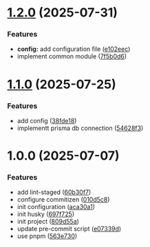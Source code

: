 # [1.2.0](https://github.com/plasenca-d/nestjs-prisma-pro-starter/compare/v1.1.0...v1.2.0) (2025-07-31)


### Features

* **config:** add configuration file ([e102eec](https://github.com/plasenca-d/nestjs-prisma-pro-starter/commit/e102eecf82cedb489b96ad39c85487472a13c347))
* implement common module ([7f5b0d6](https://github.com/plasenca-d/nestjs-prisma-pro-starter/commit/7f5b0d60c78f4ac83cb4932aef1416a4573abe4d))

# [1.1.0](https://github.com/plasenca-d/nestjs-prisma-pro-starter/compare/v1.0.0...v1.1.0) (2025-07-25)


### Features

* add config ([38fde18](https://github.com/plasenca-d/nestjs-prisma-pro-starter/commit/38fde18d9d2e8c5f013f2cafe2e524a2da06e6be))
* implementt prisma db connection ([54628f3](https://github.com/plasenca-d/nestjs-prisma-pro-starter/commit/54628f3515b813243571f2a56e4ac2c0c207d67a))

# 1.0.0 (2025-07-07)


### Features

* add lint-staged ([60b30f7](https://github.com/plasenca-d/nestjs-prisma-pro-starter/commit/60b30f7e50f9a4613f90e91cc6f10357126971a8))
* configure commitizen ([010d5c8](https://github.com/plasenca-d/nestjs-prisma-pro-starter/commit/010d5c825f151eb2e6e76da5c2fdfcd84eac8b8e))
* init configuration ([aca30a1](https://github.com/plasenca-d/nestjs-prisma-pro-starter/commit/aca30a1091809ef2a0a4b324cad9f2b9a54a4737))
* init husky ([697f725](https://github.com/plasenca-d/nestjs-prisma-pro-starter/commit/697f7253142258fbd77de4c695b7ba462b1ffd89))
* init project ([809d55a](https://github.com/plasenca-d/nestjs-prisma-pro-starter/commit/809d55ae682c647ecdb3f5864905c32d18560820))
* update pre-commit script ([e07339d](https://github.com/plasenca-d/nestjs-prisma-pro-starter/commit/e07339db4d2f78aadf681c408df3cdf95392492d))
* use pnpm ([563e730](https://github.com/plasenca-d/nestjs-prisma-pro-starter/commit/563e730399da5557dc60ddb01586b2cf1e1ccaa5))
